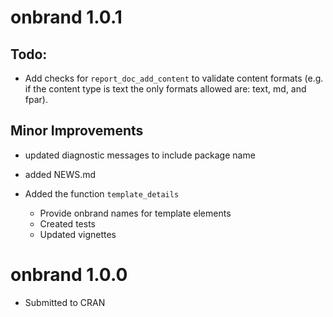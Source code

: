 # onbrand 1.0.1       

## Todo:

* Add checks for `report_doc_add_content` to validate content formats (e.g. if
  the content type is text the only formats allowed are: text, md, and fpar). 

## Minor Improvements

* updated diagnostic messages to include package name

* added NEWS.md

* Added the function `template_details` 
  * Provide onbrand names for template elements
  * Created tests
  * Updated vignettes 

# onbrand 1.0.0 

* Submitted to CRAN
